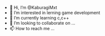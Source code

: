 - 👋 Hi, I’m @KaburagiMxt
- 👀 I’m interested in lerning game development
- 🌱 I’m currently learning c,c++
- 💞️ I’m looking to collaborate on ...
- 📫 How to reach me ...

<!---
KaburagiMxt/KaburagiMxt is a ✨ special ✨ repository because its `README.md` (this file) appears on your GitHub profile.
You can click the Preview link to take a look at your changes.
--->
